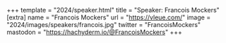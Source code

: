 +++
template = "2024/speaker.html"
title = "Speaker: Francois Mockers"
[extra]
  name = "Francois Mockers"
  url = "https://vleue.com/"
  image = "2024/images/speakers/francois.jpg"
  twitter = "FrancoisMockers"
  mastodon = "https://hachyderm.io/@FrancoisMockers"
+++
